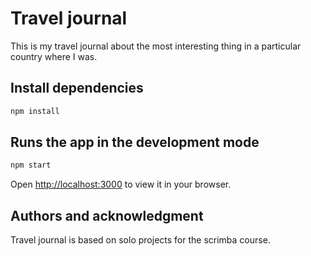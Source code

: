 # Travel journal

This is my travel journal about the most interesting thing in a particular country where I was.

## Install dependencies
```bash
npm install
 ```
## Runs the app in the development mode
 ```bash
npm start
 ```
Open [http://localhost:3000](http://localhost:3000) to view it in your browser.

## Authors and acknowledgment

Travel journal is based on solo projects for the scrimba course.
